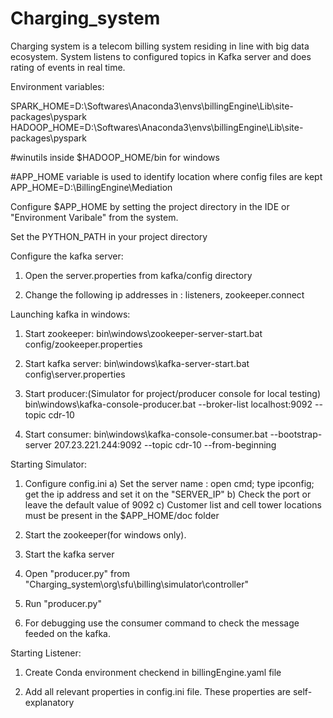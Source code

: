 # Charging_system
Charging system is a telecom billing system residing in line with big data ecosystem. System listens to configured topics in Kafka server and does rating of events in real time.


Environment variables:

SPARK_HOME=D:\Softwares\Anaconda3\envs\billingEngine\Lib\site-packages\pyspark
HADOOP_HOME=D:\Softwares\Anaconda3\envs\billingEngine\Lib\site-packages\pyspark

#winutils inside $HADOOP_HOME/bin for windows

#APP_HOME variable is used to identify location where config files are kept
APP_HOME=D:\BillingEngine\Mediation

Configure $APP_HOME by setting the project directory in the IDE or "Environment Varibale" from the system.

Set the PYTHON_PATH in your project directory

Configure the kafka server:

1. Open the server.properties from kafka/config directory

2. Change the following ip addresses in : listeners, zookeeper.connect

Launching kafka in windows:

1. Start zookeeper:
bin\windows\zookeeper-server-start.bat config/zookeeper.properties

2. Start kafka server:
bin\windows\kafka-server-start.bat config\server.properties

3. Start producer:(Simulator for project/producer console for local testing)
bin\windows\kafka-console-producer.bat --broker-list localhost:9092 --topic cdr-10

4. Start consumer:
bin\windows\kafka-console-consumer.bat --bootstrap-server 207.23.221.244:9092 --topic cdr-10 --from-beginning

Starting Simulator:


1. Configure config.ini
	a) Set the server name : open cmd; type ipconfig; get the ip address and set it on the "SERVER_IP"
	b) Check the port or leave the default value of 9092
	c) Customer list and cell tower locations must be present in the $APP_HOME/doc folder

2. Start the zookeeper(for windows only).

3. Start the kafka server

4. Open "producer.py" from "Charging_system\org\sfu\billing\simulator\controller"

5. Run "producer.py"

6. For debugging use the consumer command to check the message feeded on the kafka.

Starting Listener:

1. Create Conda environment checkend in billingEngine.yaml file 

2. Add all relevant properties in config.ini file. These properties are self-explanatory


